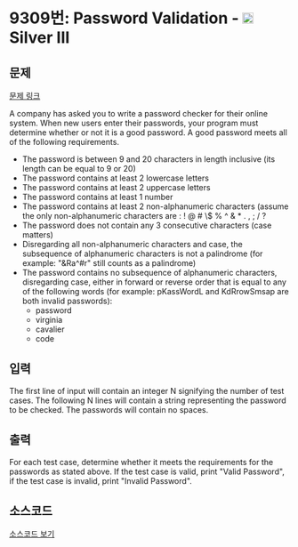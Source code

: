 # 9309번: Password Validation - <img src="https://static.solved.ac/tier_small/8.svg" style="height:20px" /> Silver III

<!-- performance -->

<!-- 문제 제출 후 깃허브에 푸시를 했을 때 제출한 코드의 성능이 입력될 공간입니다.-->

<!-- end -->

## 문제

[문제 링크](https://boj.kr/9309)


<p>A company has asked you to write a password checker for their online system. When new users enter their passwords, your program must determine whether or not it is a good password. A good password meets all of the following requirements.</p>

<ul>
<li>The password is between 9 and 20 characters in length inclusive (its length can be equal to 9 or 20)</li>
<li>The password contains at least 2 lowercase letters</li>
<li>The password contains at least 2 uppercase letters</li>
<li>The password contains at least 1 number</li>
<li>The password contains at least 2 non-alphanumeric characters (assume the only non-alphanumeric characters are : ! @ # \$ % ^ &amp; * . , ; / ?</li>
<li>The password does not contain any 3 consecutive characters (case matters)</li>
<li>Disregarding all non-alphanumeric characters and case, the subsequence of alphanumeric characters is not a palindrome (for example: "&amp;Ra^#r" still counts as a palindrome)</li>
<li>The password contains no subsequence of alphanumeric characters, disregarding case, either in forward or reverse order that is equal to any of the following words (for example: pKassWordL and KdRrowSmsap are both invalid passwords):
<ul>
<li>password</li>
<li>virginia</li>
<li>cavalier</li>
<li>code</li>
</ul>
</li>
</ul>



## 입력


<p>The first line of input will contain an integer N signifying the number of test cases. The following N lines will contain a string representing the password to be checked. The passwords will contain no spaces.</p>



## 출력


<p>For each test case, determine whether it meets the requirements for the passwords as stated above. If the test case is valid, print "Valid Password", if the test case is invalid, print "Invalid Password".</p>



## 소스코드

[소스코드 보기](Password%20Validation.py)